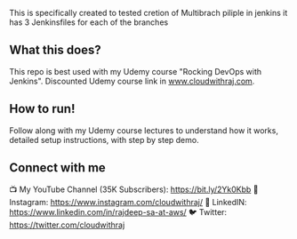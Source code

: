This is specifically created to tested cretion of Multibrach piliple in jenkins
it has 3 Jenkinsfiles for each of the branches

## What this does?
This repo is best used with my Udemy course "Rocking DevOps with Jenkins". Discounted Udemy course link in www.cloudwithraj.com.

## How to run!
Follow along with my Udemy course lectures to understand how it works, detailed setup instructions, with step by step demo. 

## Connect with me
📺 My YouTube Channel (35K Subscribers): https://bit.ly/2Yk0Kbb
🤳 Instagram: https://www.instagram.com/cloudwithraj/
🏢 LinkedIN: https://www.linkedin.com/in/rajdeep-sa-at-aws/ 
🐦 Twitter: https://twitter.com/cloudwithraj
